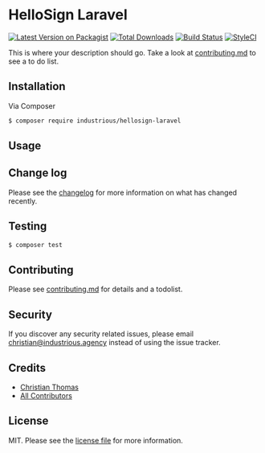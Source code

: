 # HelloSign Laravel

[![Latest Version on Packagist][ico-version]][link-packagist]
[![Total Downloads][ico-downloads]][link-downloads]
[![Build Status][ico-travis]][link-travis]
[![StyleCI][ico-styleci]][link-styleci]

This is where your description should go. Take a look at [contributing.md](contributing.md) to see a to do list.

## Installation

Via Composer

``` bash
$ composer require industrious/hellosign-laravel
```

## Usage

## Change log

Please see the [changelog](changelog.md) for more information on what has changed recently.

## Testing

``` bash
$ composer test
```

## Contributing

Please see [contributing.md](contributing.md) for details and a todolist.

## Security

If you discover any security related issues, please email christian@industrious.agency instead of using the issue tracker.

## Credits

- [Christian Thomas][link-author]
- [All Contributors][link-contributors]

## License

MIT. Please see the [license file](license.md) for more information.

[ico-version]: https://img.shields.io/packagist/v/industrious/hellosignlaravel.svg?style=flat-square
[ico-downloads]: https://img.shields.io/packagist/dt/industrious/hellosignlaravel.svg?style=flat-square
[ico-travis]: https://img.shields.io/travis/industrious/hellosignlaravel/master.svg?style=flat-square
[ico-styleci]: https://styleci.io/repos/12345678/shield

[link-packagist]: https://packagist.org/packages/industrious/hellosignlaravel
[link-downloads]: https://packagist.org/packages/industrious/hellosignlaravel
[link-travis]: https://travis-ci.org/industrious/hellosignlaravel
[link-styleci]: https://styleci.io/repos/12345678
[link-author]: https://github.com/industrious
[link-contributors]: ../../contributors]
